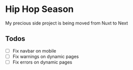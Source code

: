 # Hip Hop Season

My precious side project is being moved from Nuxt to Next

## Todos

- [ ] Fix navbar on mobile
- [ ] Fix warnings on dynamic pages
- [ ] Fix errors on dynamic pages
